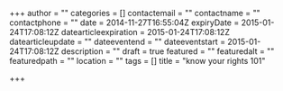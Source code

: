 +++
author = ""
categories = []
contactemail = ""
contactname = ""
contactphone = ""
date = 2014-11-27T16:55:04Z
expiryDate = 2015-01-24T17:08:12Z
datearticleexpiration = 2015-01-24T17:08:12Z
datearticleupdate = ""
dateeventend = ""
dateeventstart = 2015-01-24T17:08:12Z
description = ""
draft = true
featured = ""
featuredalt = ""
featuredpath = ""
location = ""
tags = []
title = "know your rights 101"

+++

